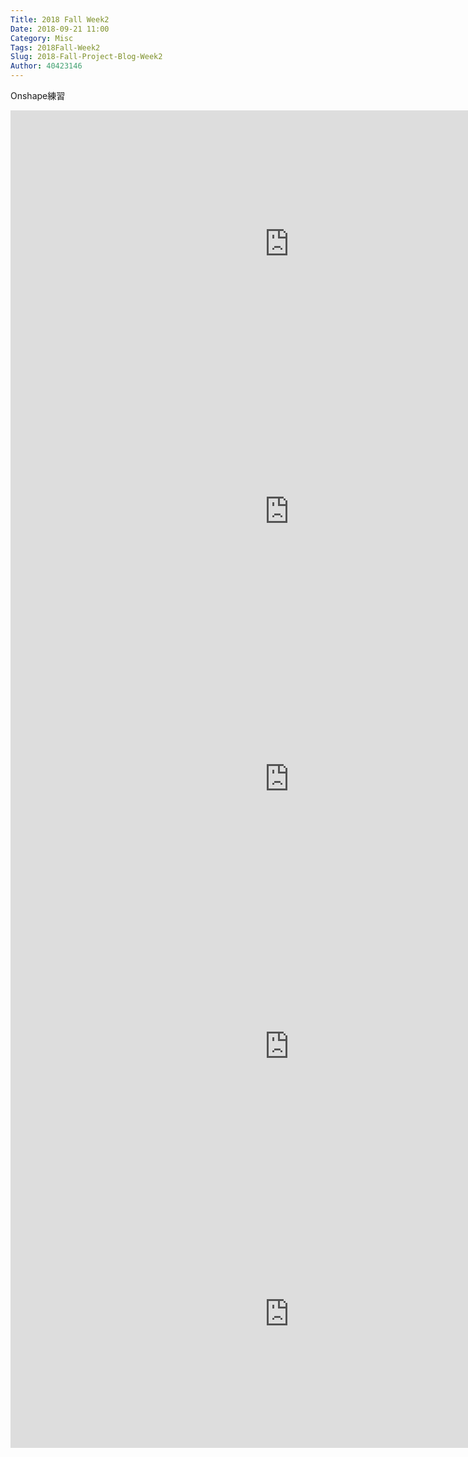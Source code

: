 ```yaml
---
Title: 2018 Fall Week2
Date: 2018-09-21 11:00
Category: Misc
Tags: 2018Fall-Week2
Slug: 2018-Fall-Project-Blog-Week2
Author: 40423146
---
```


Onshape練習

<!-- PELICAN_END_SUMMARY -->
<iframe width="892" height="428" src="https://www.youtube.com/embed/ARPECIHZirQ" frameborder="0" allow="autoplay; encrypted-media" allowfullscreen></iframe>
<iframe width="892" height="428" src="https://www.youtube.com/embed/Ha2sb4eTL1U" frameborder="0" allow="autoplay; encrypted-media" allowfullscreen></iframe>
<iframe width="892" height="428" src="https://www.youtube.com/embed/HcDRf0-HsP4" frameborder="0" allow="autoplay; encrypted-media" allowfullscreen></iframe>
<iframe width="892" height="428" src="https://www.youtube.com/embed/dkIV7ICmh6Q" frameborder="0" allow="autoplay; encrypted-media" allowfullscreen></iframe>
<iframe width="892" height="428" src="https://www.youtube.com/embed/9gYffFmBh0Q" frameborder="0" allow="autoplay; encrypted-media" allowfullscreen></iframe>